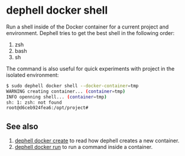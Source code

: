 # dephell docker shell

Run a shell inside of the Docker container for a current project and environment. Dephell tries to get the best shell in the following order:

1. zsh
1. bash
1. sh

The command is also useful for quick experiments with project in the isolated environment:

```bash
$ sudo dephell docker shell --docker-container=tmp
WARNING creating container... (container=tmp)
INFO openning shell... (container=tmp)
sh: 1: zsh: not found
root@d6ceb924fea6:/opt/project#
```

## See also

1. [dephell docker create](cmd-docker-create) to read how dephell creates a new container.
1. [dephell docker run](cmd-docker-run) to run a command inside a container.
